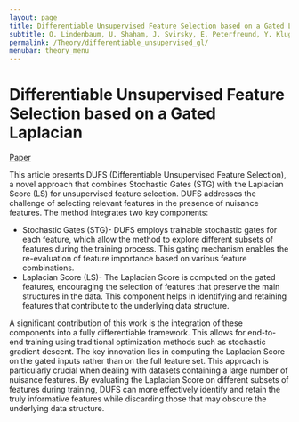 ```yaml
---
layout: page
title: Differentiable Unsupervised Feature Selection based on a Gated Laplacian
subtitle: O. Lindenbaum, U. Shaham, J. Svirsky, E. Peterfreund, Y. Kluger, NeurIPS 2021
permalink: /Theory/differentiable_unsupervised_gl/
menubar: theory_menu
---
```


# Differentiable Unsupervised Feature Selection based on a Gated Laplacian


[Paper](https://arxiv.org/pdf/2007.04728.pdf)

This article presents DUFS (Differentiable Unsupervised Feature Selection), a novel approach that combines Stochastic Gates (STG) with the Laplacian Score (LS) for unsupervised feature selection. DUFS addresses the challenge of selecting relevant features in the presence of nuisance features. The method integrates two key components:

- Stochastic Gates (STG)- DUFS employs trainable stochastic gates for each feature, which allow the method to explore different subsets of features during the training process. This gating mechanism enables the re-evaluation of feature importance based on various feature combinations.
- Laplacian Score (LS)- The Laplacian Score is computed on the gated features, encouraging the selection of features that preserve the main structures in the data. This component helps in identifying and retaining features that contribute to the underlying data structure.

A significant contribution of this work is the integration of these components into a fully differentiable framework. This allows for end-to-end training using traditional optimization methods such as stochastic gradient descent.
The key innovation lies in computing the Laplacian Score on the gated inputs rather than on the full feature set. This approach is particularly crucial when dealing with datasets containing a large number of nuisance features. By evaluating the Laplacian Score on different subsets of features during training, DUFS can more effectively identify and retain the truly informative features while discarding those that may obscure the underlying data structure.
